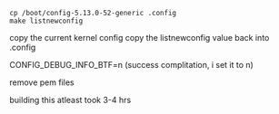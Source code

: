 
```
cp /boot/config-5.13.0-52-generic .config
make listnewconfig
```

copy the current kernel config
copy the listnewconfig value back into .config


CONFIG_DEBUG_INFO_BTF=n (success complitation, i set it to n)

remove pem files

building this atleast took 3-4 hrs

